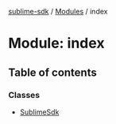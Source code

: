 [sublime-sdk](../README.md) / [Modules](../modules.md) / index

# Module: index

## Table of contents

### Classes

- [SublimeSdk](../classes/index.SublimeSdk.md)
